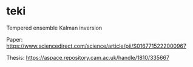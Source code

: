 # teki
Tempered ensemble Kalman inversion

Paper: https://www.sciencedirect.com/science/article/pii/S0167715222000967

Thesis: https://aspace.repository.cam.ac.uk/handle/1810/335667
